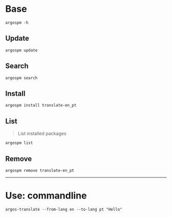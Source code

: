 # Base
```
argospm -h
```  

## Update
```
argospm update
```  

## Search
```
argospm search
```  

## Install
```
argospm install translate-en_pt
```  

## List
> List installed packages
```
argospm list
```  

## Remove
```
argospm remove translate-en_pt
```  

---

# Use: commandline 
```
argos-translate --from-lang en --to-lang pt "Hello" 
```  
